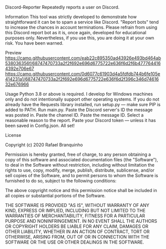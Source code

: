 Discord-Reporter
Repeatedly reports a user on Discord.

Information
This tool was strictly developed to demonstrate how straightforward it can be to spam a service like Discord. "Report bots" tend to increase the chances in account terminations. Please refrain from using this Discord report bot as it is, once again, developed for educational purposes only. Nevertheless, if you use this, you are doing it at your own risk. You have been warned.

Preview
https://camo.githubusercontent.com/eab22c895350ad43926e493bd464ab538036356f/68747470733a2f2f692e696d6775722e636f6d2f6b4777644164392e706e67
https://camo.githubusercontent.com/0d6077c61903d4a5fdfdb744b6fe105e414231a1/68747470733a2f2f692e696d6775722e636f6d2f396c346d7461632e676966

Usage
Python 3.8 or above is required.
I develop for Windows machines only and do not intentionally support other operating systems.
If you do not already have the Requests library installed, run setup.py — make sure PIP is added to PATH.
Run main.py.
Paste the Discord server's ID the message was posted in.
Paste the channel ID.
Paste the message ID.
Select a reasonable reason to the report.
Paste your Discord token — unless it has been saved in Config.json.
All set!

License

Copyright (c) 2020 Rafael Branquinho

Permission is hereby granted, free of charge, to any person obtaining a copy of this software and associated documentation files (the "Software"), to deal in the Software without restriction, including without limitation the rights to use, copy, modify, merge, publish, distribute, sublicense, and/or sell copies of the Software, and to permit persons to whom the Software is furnished to do so, subject to the following conditions:

The above copyright notice and this permission notice shall be included in all copies or substantial portions of the Software.

THE SOFTWARE IS PROVIDED "AS IS", WITHOUT WARRANTY OF ANY KIND, EXPRESS OR IMPLIED, INCLUDING BUT NOT LIMITED TO THE WARRANTIES OF MERCHANTABILITY, FITNESS FOR A PARTICULAR PURPOSE AND NONINFRINGEMENT. IN NO EVENT SHALL THE AUTHORS OR COPYRIGHT HOLDERS BE LIABLE FOR ANY CLAIM, DAMAGES OR OTHER LIABILITY, WHETHER IN AN ACTION OF CONTRACT, TORT OR OTHERWISE, ARISING FROM, OUT OF OR IN CONNECTION WITH THE SOFTWARE OR THE USE OR OTHER DEALINGS IN THE SOFTWARE.
